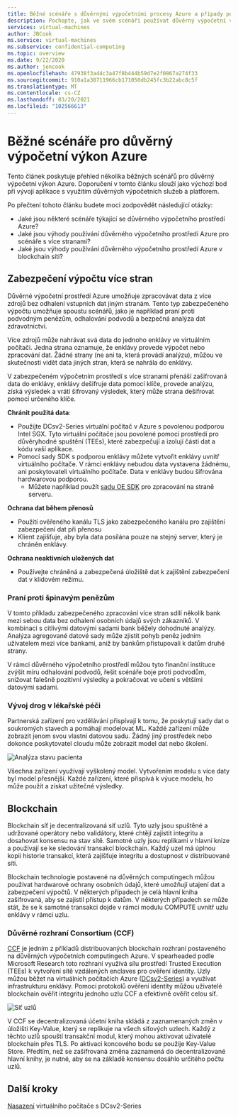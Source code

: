 ```yaml
---
title: Běžné scénáře s důvěrnými výpočetními procesy Azure a případy použití
description: Pochopte, jak ve svém scénáři používat důvěrný výpočetní výkon.
services: virtual-machines
author: JBCook
ms.service: virtual-machines
ms.subservice: confidential-computing
ms.topic: overview
ms.date: 9/22/2020
ms.author: jencook
ms.openlocfilehash: 47938f3a44c3a47f8b444b59d7e2f0867a274f33
ms.sourcegitcommit: 910a1a38711966cb171050db245fc3b22abc8c5f
ms.translationtype: MT
ms.contentlocale: cs-CZ
ms.lasthandoff: 03/20/2021
ms.locfileid: "102566613"
---
```

# <a name="common-scenarios-for-azure-confidential-computing"></a>Běžné scénáře pro důvěrný výpočetní výkon Azure

Tento článek poskytuje přehled několika běžných scénářů pro důvěrný výpočetní výkon Azure. Doporučení v tomto článku slouží jako výchozí bod při vývoji aplikace s využitím důvěrných výpočetních služeb a platforem. 

Po přečtení tohoto článku budete moci zodpovědět následující otázky:

- Jaké jsou některé scénáře týkající se důvěrného výpočetního prostředí Azure?
- Jaké jsou výhody používání důvěrného výpočetního prostředí Azure pro scénáře s více stranami?
- Jaké jsou výhody používání důvěrného výpočetního prostředí Azure v blockchain síti?


## <a name="secure-multi-party-computation"></a>Zabezpečení výpočtu více stran
Důvěrné výpočetní prostředí Azure umožňuje zpracovávat data z více zdrojů bez odhalení vstupních dat jiným stranám. Tento typ zabezpečeného výpočtu umožňuje spoustu scénářů, jako je například praní proti podvodným penězům, odhalování podvodů a bezpečná analýza dat zdravotnictví.

Více zdrojů může nahrávat svá data do jednoho enklávy ve virtuálním počítači. Jedna strana oznamuje, že enklávy provede výpočet nebo zpracování dat. Žádné strany (ne ani ta, která provádí analýzu), můžou ve skutečnosti vidět data jiných stran, která se nahrála do enklávy. 

V zabezpečeném výpočetním prostředí s více stranami přenáší zašifrovaná data do enklávy, enklávy dešifruje data pomocí klíče, provede analýzu, získá výsledek a vrátí šifrovaný výsledek, který může strana dešifrovat pomocí určeného klíče. 

**Chránit použitá data**: 
- Použijte DCsv2-Series virtuální počítač v Azure s povolenou podporou Intel SGX. Tyto virtuální počítače jsou povolené pomocí prostředí pro důvěryhodné spuštění (TEEs), které zabezpečují a izolují části dat a kódu vaší aplikace.
- Pomocí sady SDK s podporou enklávy můžete vytvořit enklávy uvnitř virtuálního počítače. V rámci enklávy nebudou data vystavena žádnému, ani poskytovateli virtuálního počítače. Data v enklávy budou šifrována hardwarovou podporou.
    - Můžete například použít [sadu OE SDK](https://github.com/openenclave/openenclave) pro zpracování na straně serveru. 

**Ochrana dat během přenosů** 
- Použití ověřeného kanálu TLS jako zabezpečeného kanálu pro zajištění zabezpečení dat při přenosu
- Klient zajišťuje, aby byla data posílána pouze na stejný server, který je chráněn enklávy. 

**Ochrana neaktivních uložených dat**
- Používejte chráněná a zabezpečená úložiště dat k zajištění zabezpečení dat v klidovém režimu. 

### <a name="anti-money-laundering"></a>Praní proti špinavým penězům
V tomto příkladu zabezpečeného zpracování více stran sdílí několik bank mezi sebou data bez odhalení osobních údajů svých zákazníků. V kombinaci s citlivými datovými sadami bank běžely dohodnuté analýzy. Analýza agregované datové sady může zjistit pohyb peněz jedním uživatelem mezi více bankami, aniž by bankům přistupovali k datům druhé strany.

V rámci důvěrného výpočetního prostředí můžou tyto finanční instituce zvýšit míru odhalování podvodů, řešit scénáře boje proti podvodům, snižovat falešně pozitivní výsledky a pokračovat ve učení s většími datovými sadami. 

### <a name="drug-development-in-healthcare"></a>Vývoj drog v lékařské péči
Partnerská zařízení pro vzdělávání přispívají k tomu, že poskytují sady dat o soukromých stavech a pomáhají modelovat ML. Každé zařízení může zobrazit jenom svou vlastní datovou sadu. Žádný jiný prostředek nebo dokonce poskytovatel cloudu může zobrazit model dat nebo školení. 

![Analýza stavu pacienta](./media/use-cases-scenarios/patient-data.png)

Všechna zařízení využívají vyškolený model. Vytvořením modelu s více daty byl model přesnější. Každé zařízení, které přispívá k výuce modelu, ho může použít a získat užitečné výsledky. 

## <a name="blockchain"></a>Blockchain

Blockchain síť je decentralizovaná síť uzlů. Tyto uzly jsou spuštěné a udržované operátory nebo validátory, které chtějí zajistit integritu a dosahovat konsensu na stav sítě. Samotné uzly jsou replikami v hlavní knize a používají se ke sledování transakcí blockchain. Každý uzel má úplnou kopii historie transakcí, která zajišťuje integritu a dostupnost v distribuované síti.

Blockchain technologie postavené na důvěrných computingech můžou používat hardwarové ochrany osobních údajů, které umožňují utajení dat a zabezpečení výpočtů. V některých případech je celá hlavní kniha zašifrovaná, aby se zajistil přístup k datům. V některých případech se může stát, že se k samotné transakci dojde v rámci modulu COMPUTE uvnitř uzlu enklávy v rámci uzlu.

### <a name="confidential-consortium-framework-ccf"></a>Důvěrné rozhraní Consortium (CCF)
[CCF](https://www.microsoft.com/research/project/confidential-consortium-framework/) je jedním z příkladů distribuovaných blockchain rozhraní postaveného na důvěrných výpočetních computingech Azure. V spearheaded podle Microsoft Research toto rozhraní využívá sílu prostředí Trusted Execution (TEEs) k vytvoření sítě vzdálených enclaves pro ověření identity. Uzly můžou běžet na virtuálních počítačích Azure ([DCsv2-Series](confidential-computing-enclaves.md)) a využívat infrastrukturu enklávy. Pomocí protokolů ověření identity můžou uživatelé blockchain ověřit integritu jednoho uzlu CCF a efektivně ověřit celou síť. 

![Síť uzlů](./media/use-cases-scenarios/ccf.png)

V CCF se decentralizovaná účetní kniha skládá z zaznamenaných změn v úložišti Key-Value, který se replikuje na všech síťových uzlech. Každý z těchto uzlů spouští transakční modul, který mohou aktivovat uživatelé blockchain přes TLS. Po aktivaci koncového bodu se použije Key-Value Store. Předtím, než se zašifrovaná změna zaznamená do decentralizované hlavní knihy, je nutné, aby se na základě konsensu dosáhlo určitého počtu uzlů. 

## <a name="next-steps"></a>Další kroky
[Nasazení](quick-create-marketplace.md) virtuálního počítače s DCsv2-Series


